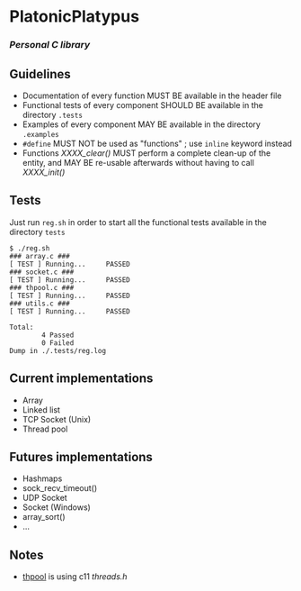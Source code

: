 # PlatonicPlatypus
### _Personal C library_

## Guidelines
* Documentation of every function MUST BE available in the header file
* Functional tests of every component SHOULD BE available in the directory `.tests`
* Examples of every component MAY BE available in the directory `.examples`
* `#define` MUST NOT be used as "functions" ; use `inline` keyword instead
* Functions _XXXX\_clear()_ MUST perform a complete clean-up of the entity, and MAY BE re-usable afterwards without having to call _XXXX\_init()_

## Tests
Just run `reg.sh` in order to start all the functional tests available in the directory `tests`

```
$ ./reg.sh
### array.c ###
[ TEST ] Running...     PASSED
### socket.c ###
[ TEST ] Running...     PASSED
### thpool.c ###
[ TEST ] Running...     PASSED
### utils.c ###
[ TEST ] Running...     PASSED

Total:
        4 Passed
        0 Failed
Dump in ./.tests/reg.log
```

## Current implementations
* Array
* Linked list
* TCP Socket (Unix)
* Thread pool

## Futures implementations
* Hashmaps
* sock_recv_timeout()
* UDP Socket
* Socket (Windows)
* array_sort()
* ...

## Notes
* [thpool](./thpool) is using c11 _threads.h_
